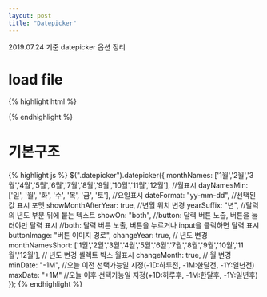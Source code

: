 ```yaml
---
layout: post
title: "Datepicker"
---
```


2019.07.24 기준 datepicker 옵션 정리

# load file

{% highlight html %}
<!-- css -->
<link rel="stylesheet" href="jquery-ui.min.css">

<!-- javascript -->
<script src="jquery.min.js"></script>
<script src="jquery-ui.min.js"></script>

<!-- sprite 이미지 -->
{% endhighlight %}

# 기본구조

{% highlight js %}
$(".datepicker").datepicker({
    monthNames: ['1월','2월','3월','4월','5월','6월','7월','8월','9월','10월','11월','12월'], //월표시
    dayNamesMin: ['일', '월', '화', '수', '목', '금', '토'], //요일표시
    dateFormat: "yy-mm-dd", //선택된 값 표시 포멧
    showMonthAfterYear: true, //년월 위치 변경
    yearSuffix: "년", //달력의 년도 부분 뒤에 붙는 텍스트
    showOn: "both",
        //button: 달력 버튼 노출, 버튼을 눌러야만 달력 표시
        //both: 달력 버튼 노출, 버튼을 누르거나 input을 클릭하면 달력 표시  
    buttonImage: "버튼 이미지 경로",
    changeYear: true, // 년도 변경
    monthNamesShort: ['1월','2월','3월','4월','5월','6월','7월','8월','9월','10월','11월','12월'], 
    // 년도 변경 셀렉트 박스 월표시
    changeMonth: true, // 월 변경
    minDate: "-1M", //오늘 이전 선택가능일 지정(-1D:하루전, -1M:한달전, -1Y:일년전)
    maxDate: "+1M" //오늘 이후 선택가능일 지정(+1D:하루후, -1M:한달후, -1Y:일년후)     
});
{% endhighlight %}
